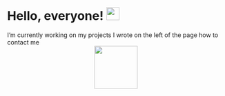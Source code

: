 
<h1>
  Hello, everyone!
  <img src="https://media.giphy.com/media/hvRJCLFzcasrR4ia7z/giphy.gif" width="30px"/>
</h1>
I’m currently working on my projects
I wrote on the left of the page how to contact me
<div id="header" align="center">
  <img src="https://media.giphy.com/media/M9gbBd9nbDrOTu1Mqx/giphy.gif" width="100"/>
</div>

<img src="https://komarev.com/ghpvc/?username=your-github-username&style=flat-square&color=blue" alt=""/>
<!--
**IYuminov/IYuminov** is a ✨ _special_ ✨ repository because its `README.md` (this file) appears on your GitHub profile.

Here are some ideas to get you started:

- 🔭 I’m currently working on ...
- 🌱 I’m currently learning ...
- 👯 I’m looking to collaborate on ...
- 🤔 I’m looking for help with ...
- 💬 Ask me about ...
- 📫 How to reach me: ...
- 😄 Pronouns: ...
- ⚡ Fun fact: ...
-->
